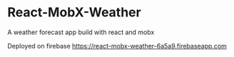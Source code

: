 # React-MobX-Weather
A weather forecast app build with react and mobx

Deployed on firebase https://react-mobx-weather-6a5a9.firebaseapp.com
